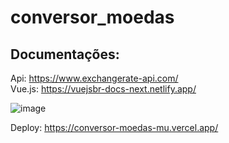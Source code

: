# conversor_moedas

## Documentações:
Api: https://www.exchangerate-api.com/ <br>
Vue.js: https://vuejsbr-docs-next.netlify.app/

![image](https://github.com/jadynapessoa/conversor_moedas/assets/121054946/0042bd89-e32a-4165-b794-5b1c77a28279)

Deploy: https://conversor-moedas-mu.vercel.app/
